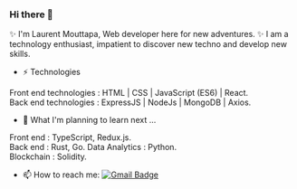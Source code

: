 ### Hi there 👋

✨ I'm Laurent Mouttapa, Web developer here for new adventures. ✨
I am a technology enthusiast, impatient to discover new techno and develop new skills.

- ⚡ Technologies

Front end technologies : HTML | CSS | JavaScript (ES6) | React.  
Back end technologies : ExpressJS | NodeJs | MongoDB | Axios. 

- 🌱 What I'm planning to learn next ...

Front end : TypeScript, Redux.js.  
Back end : Rust, Go. 
Data Analytics : Python.    
Blockchain :  Solidity. 
         
- 📫 How to reach me: [![Gmail Badge](https://img.shields.io/badge/Gmail-D14836?style=for-the-badge&logo=gmail&logoColor=white)](mailto:laurent.mouttapa@gmail.com)
